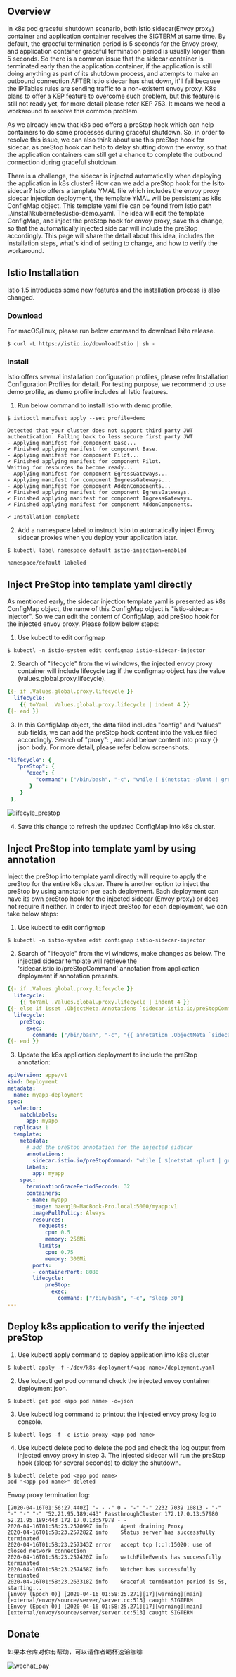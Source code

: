 ## Overview
In k8s pod graceful shutdown scenario, both Istio sidecar(Envoy proxy) container and application container receives the SIGTERM at same time. By default, the graceful termination period is 5 seconds for the Envoy proxy,  and application container graceful termination period is usually longer than 5 seconds. So there is a common issue that the sidecar container is terminated early than the application container, if the application is still doing anything as part of its shutdown process, and attempts to make an outbound connection AFTER Istio sidecar has shut down, it'll fail because the IPTables rules are sending traffic to a non-existent envoy proxy. K8s plans to offer a KEP feature to overcome such problem, but this feature is still not ready yet, for more detail please refer KEP 753. It means we need a workaround to resolve this common problem.

As we already know that k8s pod offers a preStop hook which can help containers to do some processes during graceful shutdown. So, in order to resolve this issue, we can also think about use this preStop hook for sidecar, as preStop hook can help to delay shutting down the envoy, so that the application containers can still get a chance to complete the outbound connection during graceful shutdown.

There is a challenge, the sidecar is injected automatically when deploying the application in k8s cluster? How can we add a preStop hook for the Isito sidecar? Istio offers a template YMAL file which includes the envoy proxy sidecar injection deployment, the template YMAL will be persistent as k8s ConfigMap object. This template yaml file can be found from Istio path ..\install\kubernetes\istio-demo.yaml. The idea will edit the template ConfigMap, and inject the preStop hook for envoy proxy, save this change, so that the automatically injected side car will include the preStop accordingly. This page will share the detail about this idea, includes the installation steps, what's kind of setting to change, and how to verify the workaround.
## Istio Installation
Istio 1.5 introduces some new features and the installation process is also changed.
### Download
For macOS/linux, please run below command to download Isito release.
```
$ curl -L https://istio.io/downloadIstio | sh -
```
### Install
Istio offers several installation configuration profiles, please refer Installation Configuration Profiles for detail. For testing purpose, we recommend to use demo profile, as demo profile includes all Istio features.
1. Run below command to install Istio with demo profile.
```
$ istioctl manifest apply --set profile=demo
 
Detected that your cluster does not support third party JWT authentication. Falling back to less secure first party JWT
- Applying manifest for component Base...
✔ Finished applying manifest for component Base.
- Applying manifest for component Pilot...
✔ Finished applying manifest for component Pilot.
Waiting for resources to become ready...
- Applying manifest for component EgressGateways...
- Applying manifest for component IngressGateways...
- Applying manifest for component AddonComponents...
✔ Finished applying manifest for component EgressGateways.
✔ Finished applying manifest for component IngressGateways.
✔ Finished applying manifest for component AddonComponents.
 
✔ Installation complete
```
2. Add a namespace label to instruct Istio to automatically inject Envoy sidecar proxies when you deploy your application later.
```
$ kubectl label namespace default istio-injection=enabled
 
namespace/default labeled
```
## Inject PreStop into template yaml directly
As mentioned early, the sidecar injection template yaml is presented as  k8s ConfigMap object, the name of this ConfigMap object is "istio-sidecar-injector". So we can edit the content of ConfigMap, add preStop hook for the injected envoy proxy. Please follow below steps:
1. Use kubectl to edit configmap
```
$ kubectl -n istio-system edit configmap istio-sidecar-injector
```
2. Search of "lifecycle" from the vi windows, the injected envoy proxy container will include lifecycle tag if the configmap object has the value (values.global.proxy.lifecycle).
```yaml
{{- if .Values.global.proxy.lifecycle }}
  lifecycle:
    {{ toYaml .Values.global.proxy.lifecycle | indent 4 }}
{{- end }}
```
3. In this ConfigMap object, the data filed includes "config" and "values" sub fields, we can add the preStop hook content into the values filed accordingly.  Search of "proxy": , and add below content into proxy {} json body. For more detail, please refer below screenshots.
```yaml
"lifecycle": {
   "preStop": {
      "exec": {
         "command": ["/bin/bash", "-c", "while [ $(netstat -plunt | grep tcp | grep -v envoy | wc -l | xargs) -ne 0 ]; do sleep {{ .Spec.TerminationGracePeriodSeconds }}; done"]
       }
    }
 },
```
![lifecyle_prestop](/images/lifecycle_prestop.png)

4. Save this change to refresh the updated ConfigMap into k8s cluster.
## Inject PreStop into template yaml by using annotation
Inject the preStop into template yaml directly will require to apply the preStop for the entire k8s cluster.
There is another option to inject the preStop by using annotation per each deployment. Each deployment can have its own preStop hook for the injected sidecar (Envoy proxy) or does not require it neither.
In order to inject preStop for each deployment, we can take below steps:
1. Use kubectl to edit configmap
```
$ kubectl -n istio-system edit configmap istio-sidecar-injector
```
2. Search of "lifecycle" from the vi windows, make changes as below. 
The injected sidecar template will retrieve the 'sidecar.istio.io/preStopCommand' annotation from application deployment if annotation presents.
```yaml
{{- if .Values.global.proxy.lifecycle }}
  lifecycle:
    {{ toYaml .Values.global.proxy.lifecycle | indent 4 }}
{{- else if isset .ObjectMeta.Annotations `sidecar.istio.io/preStopCommand` }}
  lifecycle:
    preStop:
      exec:
        command: ["/bin/bash", "-c", "{{ annotation .ObjectMeta `sidecar.istio.io/preStopCommand` `sleep 30` }}"]
{{- end }}
``` 
3. Update the k8s application deployment to include the preStop annotation:
```yaml
apiVersion: apps/v1
kind: Deployment
metadata:
  name: myapp-deployment
spec:
  selector:
    matchLabels:
      app: myapp
  replicas: 1
  template:
    metadata:
      # add the preStop annotation for the injected sidecar  
      annotations:
        sidecar.istio.io/preStopCommand: "while [ $(netstat -plunt | grep tcp | grep -v envoy | wc -l | xargs) -ne 0 ]; do sleep 30; done"
      labels:
        app: myapp
    spec:
      terminationGracePeriodSeconds: 32
      containers:
      - name: myapp
        image: hzeng10-MacBook-Pro.local:5000/myapp:v1
        imagePullPolicy: Always
        resources:
          requests:
            cpu: 0.5
            memory: 256Mi
          limits:
            cpu: 0.75
            memory: 300Mi
        ports:
        - containerPort: 8080
        lifecycle:
            preStop:
              exec:
                command: ["/bin/bash", "-c", "sleep 30"]
---
```

## Deploy k8s application to verify the injected preStop
1. Use kubectl apply command to deploy application into k8s cluster
```
$ kubectl apply -f ~/dev/k8s-deployment/<app name>/deployment.yaml
```
2. Use kubectl get pod command check the injected envoy container deployment json.
```
$ kubectl get pod <app pod name> -o=json
```
3. Use kubectl log command to printout the injected envoy proxy log to console.
```
$ kubectl logs -f -c istio-proxy <app pod name>
```
4. Use kubectl delete pod to delete the pod and check the log output from injected envoy proxy in step 3. The injected sidecar will run the preStop hook (sleep for several seconds) to delay the shutdown.
```
$ kubectl delete pod <app pod name>
pod "<app pod name>" deleted
```
Envoy proxy termination log: 
```
[2020-04-16T01:56:27.440Z] "- - -" 0 - "-" "-" 2232 7039 10813 - "-" "-" "-" "-" "52.21.95.189:443" PassthroughCluster 172.17.0.13:57980 52.21.95.189:443 172.17.0.13:57978 - -
2020-04-16T01:58:23.257099Z info    Agent draining Proxy
2020-04-16T01:58:23.257282Z info    Status server has successfully terminated
2020-04-16T01:58:23.257343Z error   accept tcp [::]:15020: use of closed network connection
2020-04-16T01:58:23.257420Z info    watchFileEvents has successfully terminated
2020-04-16T01:58:23.257458Z info    Watcher has successfully terminated
2020-04-16T01:58:23.263318Z info    Graceful termination period is 5s, starting...
[Envoy (Epoch 0)] [2020-04-16 01:58:25.271][17][warning][main] [external/envoy/source/server/server.cc:513] caught SIGTERM
[Envoy (Epoch 0)] [2020-04-16 01:58:25.271][17][warning][main] [external/envoy/source/server/server.cc:513] caught SIGTERM
```
## Donate
如果本仓库对你有帮助，可以请作者喝杯速溶咖啡

![wechat_pay](/images/WeChatPay_2.jpeg) 

 




